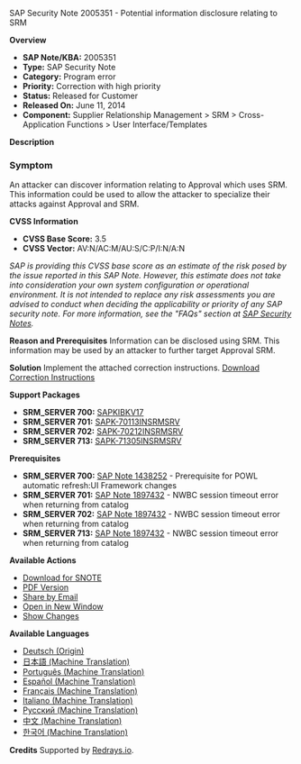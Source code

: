 SAP Security Note 2005351 - Potential information disclosure relating to SRM

**Overview**
- **SAP Note/KBA:** 2005351
- **Type:** SAP Security Note
- **Category:** Program error
- **Priority:** Correction with high priority
- **Status:** Released for Customer
- **Released On:** June 11, 2014
- **Component:** Supplier Relationship Management > SRM > Cross-Application Functions > User Interface/Templates

**Description**
### Symptom
An attacker can discover information relating to Approval which uses SRM. This information could be used to allow the attacker to specialize their attacks against Approval and SRM.

**CVSS Information**
- **CVSS Base Score:** 3.5
- **CVSS Vector:** AV:N/AC:M/AU:S/C:P/I:N/A:N

*SAP is providing this CVSS base score as an estimate of the risk posed by the issue reported in this SAP Note. However, this estimate does not take into consideration your own system configuration or operational environment. It is not intended to replace any risk assessments you are advised to conduct when deciding the applicability or priority of any SAP security note. For more information, see the "FAQs" section at [SAP Security Notes](https://service.sap.com/securitynotes/).*

**Reason and Prerequisites**
Information can be disclosed using SRM. This information may be used by an attacker to further target Approval SRM.

**Solution**
Implement the attached correction instructions. [Download Correction Instructions](https://me.sap.com/corrins/0002005351/551)

**Support Packages**
- **SRM_SERVER 700:** [SAPKIBKV17](https://me.sap.com/supportpackage/SAPKIBKV17)
- **SRM_SERVER 701:** [SAPK-70113INSRMSRV](https://me.sap.com/supportpackage/SAPK-70113INSRMSRV)
- **SRM_SERVER 702:** [SAPK-70212INSRMSRV](https://me.sap.com/supportpackage/SAPK-70212INSRMSRV)
- **SRM_SERVER 713:** [SAPK-71305INSRMSRV](https://me.sap.com/supportpackage/SAPK-71305INSRMSRV)

**Prerequisites**
- **SRM_SERVER 700:** [SAP Note 1438252](https://me.sap.com/notes/1438252) - Prerequisite for POWL automatic refresh:UI Framework changes
- **SRM_SERVER 701:** [SAP Note 1897432](https://me.sap.com/notes/1897432) - NWBC session timeout error when returning from catalog
- **SRM_SERVER 702:** [SAP Note 1897432](https://me.sap.com/notes/1897432) - NWBC session timeout error when returning from catalog
- **SRM_SERVER 713:** [SAP Note 1897432](https://me.sap.com/notes/1897432) - NWBC session timeout error when returning from catalog

**Available Actions**
- [Download for SNOTE](https://notesdownloads.sap.com/note/0040000011837852017)
- [PDF Version](https://userapps.support.sap.com/sap/support/sfm/notes/print/0002005351?language=en-US&token=A9E477499D6B7FB9562C9FF681D1E78E)
- [Share by Email](https://me.sap.com/sharebyemail/2005351)
- [Open in New Window](https://me.sap.com/notes/2005351/open)
- [Show Changes](https://me.sap.com/notesLatestChanges/0002005351/E/diff)

**Available Languages**
- [Deutsch (Origin)](https://me.sap.com/notes/0002005351/D)
- [日本語 (Machine Translation)](https://me.sap.com/notes/0002005351/J)
- [Português (Machine Translation)](https://me.sap.com/notes/0002005351/P)
- [Español (Machine Translation)](https://me.sap.com/notes/0002005351/S)
- [Français (Machine Translation)](https://me.sap.com/notes/0002005351/F)
- [Italiano (Machine Translation)](https://me.sap.com/notes/0002005351/I)
- [Русский (Machine Translation)](https://me.sap.com/notes/0002005351/R)
- [中文 (Machine Translation)](https://me.sap.com/notes/0002005351/1)
- [한국어 (Machine Translation)](https://me.sap.com/notes/0002005351/3)

**Credits**
Supported by [Redrays.io](https://redrays.io).